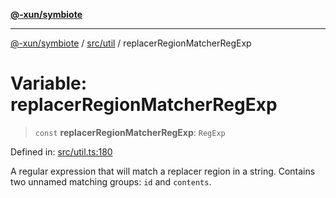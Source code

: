 [**@-xun/symbiote**](../../../README.md)

***

[@-xun/symbiote](../../../README.md) / [src/util](../README.md) / replacerRegionMatcherRegExp

# Variable: replacerRegionMatcherRegExp

> `const` **replacerRegionMatcherRegExp**: `RegExp`

Defined in: [src/util.ts:180](https://github.com/Xunnamius/symbiote/blob/177b18c16bd1c04c96d8c434ec7a45a66c3f0201/src/util.ts#L180)

A regular expression that will match a replacer region in a string. Contains
two unnamed matching groups: `id` and `contents`.
